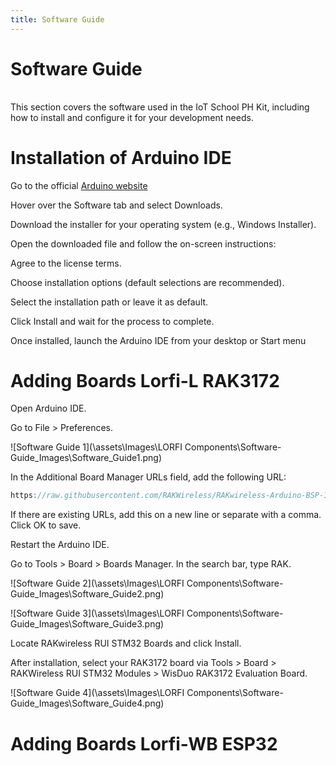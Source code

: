 ```yaml
---
title: Software Guide
---
```


# <span style="display:inline-block;margin-bottom:1rem;">Software Guide</span>

This section covers the software used in the IoT School PH Kit, including how to install and configure it for your development needs.

# Installation of Arduino IDE

Go to the official [Arduino website](www.arduino.cc.)

Hover over the Software tab and select Downloads.

Download the installer for your operating system (e.g., Windows Installer).

Open the downloaded file and follow the on-screen instructions:

Agree to the license terms.

Choose installation options (default selections are recommended).

Select the installation path or leave it as default.

Click Install and wait for the process to complete.

Once installed, launch the Arduino IDE from your desktop or Start menu

# Adding Boards Lorfi-L RAK3172

Open Arduino IDE.

Go to File > Preferences.

![Software Guide 1](\assets\Images\LORFI Components\Software-Guide_Images\Software_Guide1.png)

In the Additional Board Manager URLs field, add the following URL:

```c
https://raw.githubusercontent.com/RAKWireless/RAKwireless-Arduino-BSP-Index/main/package_rakwireless_com_rui_index.json
```

If there are existing URLs, add this on a new line or separate with a comma. Click OK to save.

Restart the Arduino IDE.

Go to Tools > Board > Boards Manager. In the search bar, type RAK.

![Software Guide 2](\assets\Images\LORFI Components\Software-Guide_Images\Software_Guide2.png)

![Software Guide 3](\assets\Images\LORFI Components\Software-Guide_Images\Software_Guide3.png)

Locate RAKwireless RUI STM32 Boards and click Install.

After installation, select your RAK3172 board via Tools > Board > RAKWireless RUI STM32 Modules > WisDuo RAK3172 Evaluation Board.

![Software Guide 4](\assets\Images\LORFI Components\Software-Guide_Images\Software_Guide4.png)

# Adding Boards Lorfi-WB ESP32

